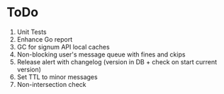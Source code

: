 # ToDo
1. Unit Tests
2. Enhance Go report
3. GC for signum API local caches
4. Non-blocking user's message queue with fines and ckips
5. Release alert with changelog (version in DB + check on start current version)
6. Set TTL to minor messages
7. Non-intersection check
